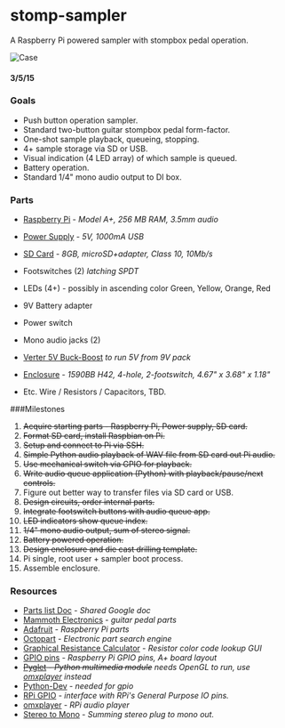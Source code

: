 # stomp-sampler
A Raspberry Pi powered sampler with stompbox pedal operation.

![Case](http://cdn3.volusion.com/scund.bojht/v/vspfiles/photos/options/500-1001-1345-T.jpg?1398344390)
#### 3/5/15

### Goals
* Push button operation sampler.
* Standard two-button guitar stompbox pedal form-factor.
* One-shot sample playback, queueing, stopping.
* 4+ sample storage via SD or USB.
* Visual indication (4 LED array) of which sample is queued.
* Battery operation.
* Standard 1/4" mono audio output to DI box.

### Parts
* [Raspberry Pi][pi] - *Model A+, 256 MB RAM, 3.5mm audio*

* [Power Supply][power] - *5V, 1000mA USB*

* [SD Card][sd] - *8GB, microSD+adapter, Class 10, 10Mb/s*

* Footswitches (2) *latching SPDT*

* LEDs (4+) - possibly in ascending color Green, Yellow, Orange, Red

* 9V Battery adapter

* Power switch

* Mono audio jacks (2)

* [Verter 5V Buck-Boost][verter] *to run 5V from 9V pack*

* [Enclosure][enc] - *1590BB H42, 4-hole, 2-footswitch, 4.67" x 3.68" x 1.18"*

* Etc. Wire / Resistors / Capacitors, TBD.



###Milestones
1. ~~Acquire starting parts - Raspberry Pi, Power supply, SD card.~~
2. ~~Format SD card, install Raspbian on Pi.~~
3. ~~Setup and connect to Pi via SSH.~~
4. ~~Simple Python audio playback of WAV file from SD card out Pi audio.~~
5. ~~Use mechanical switch via GPIO for playback.~~
6. ~~Write audio queue application (Python) with playback/pause/next controls.~~
7. Figure out better way to transfer files via SD card or USB.
8. ~~Design circuits, order internal parts.~~
9. ~~Integrate footswitch buttons with audio queue app.~~
10. ~~LED indicators show queue index.~~
11. ~~1/4" mono audio output, sum of stereo signal.~~
12. ~~Battery powered operation.~~
13. ~~Design enclosure and die cast drilling template.~~
15. Pi single, root user + sampler boot process.
14. Assemble enclosure.


### Resources

* [Parts list Doc][parts] - *Shared Google doc*
* [Mammoth Electronics][mammoth] - *guitar pedal parts*
* [Adafruit][ada] - *Raspberry Pi parts*
* [Octopart][octopart] - *Electronic part search engine*
* [Graphical Resistance Calculator][rescalc] - *Resistor color code lookup GUI*
* [GPIO pins][pins] - *Raspberry Pi GPIO pins, A+ board layout*  
* ~~[Pyglet][pyglet] - *Python multimedia module*~~ *needs OpenGL to run, use [omxplayer] instead*
* [Python-Dev][pythondev] - *needed for gpio*
* [RPi GPIO][gpio] - *interface with RPi's General Purpose IO pins.*
* [omxplayer][omxplayer] - *RPi audio player*
* [Stereo to Mono][stereosum] - *Summing stereo plug to mono out.*

[parts]:https://docs.google.com/spreadsheets/d/1p6p0Bd8CLel-TAVeZC0bcEx_INBNSggYxUmjXTRixgc/edit#gid=0
[enc]:http://www.mammothelectronics.com/4S1590BB-p/500-1001.htm
[pi]:http://www.adafruit.com/products/2266
[sd]:http://www.newegg.com/Product/Product.aspx?Item=N82E16820139532
[power]:https://www.adafruit.com/products/501
[aa]:http://www.adafruit.com/products/830
[diode]:http://www.adafruit.com/products/755
[octopart]:https://octopart.com
[rescalc]:http://www.dannyg.com/examples/res2/resistor.htm
[pythondev]:https://packages.debian.org/sid/python-dev
[gpio]:https://pypi.python.org/pypi/RPi.GPIO
[mammoth]:http://www.mammothelectronics.com/
[ada]:http://www.adafruit.com
[pins]:http://pi4j.com/pins/model-a-plus.html
[pyglet]:http://www.pyglet.org
[omxplayer]:http://elinux.org/Omxplayer
[stereosum]:https://brashleraudio.files.wordpress.com/2012/08/screenhunter_02-aug-27-19-35.gif
[verter]:http://www.adafruit.com/product/2190











